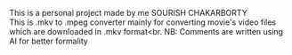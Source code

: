 This is a personal project made by me SOURISH CHAKARBORTY <br>
This is .mkv to .mpeg converter mainly for converting movie's video files which are downloaded in .mkv format<br.
NB: Comments are written using AI for better formality
